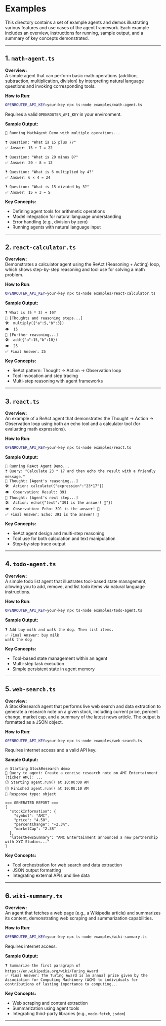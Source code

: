 # Examples

This directory contains a set of example agents and demos illustrating various features and use cases of the agent framework. Each example includes an overview, instructions for running, sample output, and a summary of key concepts demonstrated.

---

## 1. `math-agent.ts`

**Overview:**  
A simple agent that can perform basic math operations (addition, subtraction, multiplication, division) by interpreting natural language questions and invoking corresponding tools.

**How to Run:**
```bash
OPENROUTER_API_KEY=your-key npx ts-node examples/math-agent.ts
```
Requires a valid `OPENROUTER_API_KEY` in your environment.

**Sample Output:**
```
🧮 Running MathAgent Demo with multiple operations...

❓ Question: "What is 15 plus 7?"
✅ Answer: 15 + 7 = 22

❓ Question: "What is 20 minus 8?"
✅ Answer: 20 - 8 = 12

❓ Question: "What is 6 multiplied by 4?"
✅ Answer: 6 × 4 = 24

❓ Question: "What is 15 divided by 3?"
✅ Answer: 15 ÷ 3 = 5
```

**Key Concepts:**
- Defining agent tools for arithmetic operations
- Model integration for natural language understanding
- Error handling (e.g., division by zero)
- Running agents with natural language input

---

## 2. `react-calculator.ts`

**Overview:**  
Demonstrates a calculator agent using the ReAct (Reasoning + Acting) loop, which shows step-by-step reasoning and tool use for solving a math problem.

**How to Run:**
```bash
OPENROUTER_API_KEY=your-key npx ts-node examples/react-calculator.ts
```

**Sample Output:**
```
❓ What is (5 * 3) + 10?
🤔 [Thoughts and reasoning steps...]
🛠️  multiply({"a":5,"b":3})
👁️  15
🤔 [Further reasoning...]
🛠️  add({"a":15,"b":10})
👁️  25
✅ Final Answer: 25
```

**Key Concepts:**
- ReAct pattern: Thought → Action → Observation loop
- Tool invocation and step tracing
- Multi-step reasoning with agent frameworks

---

## 3. `react.ts`

**Overview:**  
An example of a ReAct agent that demonstrates the Thought → Action → Observation loop using both an echo tool and a calculator tool (for evaluating math expressions).

**How to Run:**
```bash
OPENROUTER_API_KEY=your-key npx ts-node examples/react.ts
```

**Sample Output:**
```
🧠 Running ReAct Agent Demo...
❓ Query: "Calculate 23 * 17 and then echo the result with a friendly message."
🤔 Thought: [Agent's reasoning...]
🛠️  Action: calculate({"expression":"23*17"})
👁️  Observation: Result: 391
🤔 Thought: [Agent's next step...]
🛠️  Action: echo({"text":"391 is the answer! 🎉"})
👁️  Observation: Echo: 391 is the answer! 🎉
✅ Final Answer: Echo: 391 is the answer! 🎉
```

**Key Concepts:**
- ReAct agent design and multi-step reasoning
- Tool use for both calculation and text manipulation
- Step-by-step trace output

---

## 4. `todo-agent.ts`

**Overview:**  
A simple todo list agent that illustrates tool-based state management, allowing you to add, remove, and list todo items via natural language instructions.

**How to Run:**
```bash
OPENROUTER_API_KEY=your-key npx ts-node examples/todo-agent.ts
```

**Sample Output:**
```
❓ Add buy milk and walk the dog. Then list items.
✅ Final Answer: buy milk
walk the dog
```

**Key Concepts:**
- Tool-based state management within an agent
- Multi-step task execution
- Simple persistent state in agent memory

---

## 5. `web-search.ts`

**Overview:**  
A StockResearch agent that performs live web search and data extraction to generate a research note on a given stock, including current price, percent change, market cap, and a summary of the latest news article. The output is formatted as a JSON object.

**How to Run:**
```bash
OPENROUTER_API_KEY=your-key npx ts-node examples/web-search.ts
```
Requires internet access and a valid API key.

**Sample Output:**
```
🔥 Starting StockResearch demo
💬 Query to agent: Create a concise research note on AMC Entertainment (ticker AMC): ...
🕐 Starting agent.run() at 10:00:00 AM
🕐 Finished agent.run() at 10:00:10 AM
💾 Response type: object

=== GENERATED REPORT ===
{
  "stockInformation": {
    "symbol": "AMC",
    "price": "4.50",
    "percentChange": "+2.3%",
    "marketCap": "2.3B"
  },
  "latestNewsSummary": "AMC Entertainment announced a new partnership with XYZ Studios..."
}
```

**Key Concepts:**
- Tool orchestration for web search and data extraction
- JSON output formatting
- Integrating external APIs and live data

---

## 6. `wiki-summary.ts`

**Overview:**  
An agent that fetches a web page (e.g., a Wikipedia article) and summarizes its content, demonstrating web scraping and summarization capabilities.

**How to Run:**
```bash
OPENROUTER_API_KEY=your-key npx ts-node examples/wiki-summary.ts
```
Requires internet access.

**Sample Output:**
```
❓ Summarize the first paragraph of https://en.wikipedia.org/wiki/Turing_Award
✅ Final Answer: The Turing Award is an annual prize given by the Association for Computing Machinery (ACM) to individuals for contributions of lasting importance to computing...
```

**Key Concepts:**
- Web scraping and content extraction
- Summarization using agent tools
- Integrating third-party libraries (e.g., `node-fetch`, `jsdom`)

---
